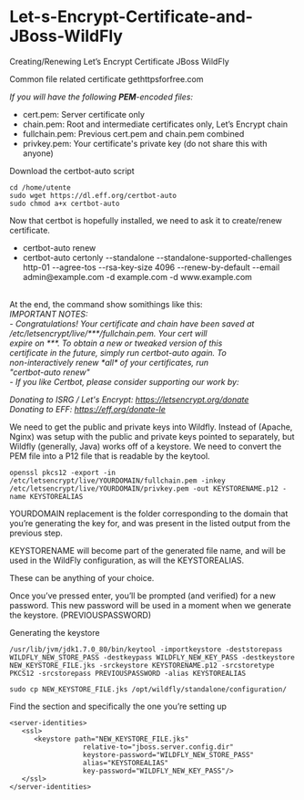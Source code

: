 # Let-s-Encrypt-Certificate-and-JBoss-WildFly

Creating/Renewing Let’s Encrypt Certificate JBoss WildFly

Common file related certificate gethttpsforfree.com

<i>If you will have the following <b>PEM</b>-encoded files:</i>

- cert.pem:   Server certificate only
- chain.pem:   Root and intermediate certificates only, Let’s Encrypt chain
- fullchain.pem:   Previous cert.pem and chain.pem combined
- privkey.pem:   Your certificate's private key (do not share this with anyone)

Download the certbot-auto script

```
cd /home/utente
sudo wget https://dl.eff.org/certbot-auto
sudo chmod a+x certbot-auto
```

Now that certbot is hopefully installed, we need to ask it to create/renew certificate.

<ul>
	<li>certbot-auto renew</li>
	<li>certbot-auto certonly --standalone --standalone-supported-challenges http-01 --agree-tos --rsa-key-size 4096 --renew-by-default --email admin@example.com -d example.com -d www.example.com</li>
</ul>

<br>
At the end, the command show somithings like this:
<br>
<i>
IMPORTANT NOTES:<br>
 - Congratulations! Your certificate and chain have been saved at<br>
   /etc/letsencrypt/live/***/fullchain.pem. Your cert will<br>
   expire on ***. To obtain a new or tweaked version of this<br>
   certificate in the future, simply run certbot-auto again. To<br>
   non-interactively renew *all* of your certificates, run<br>
   "certbot-auto renew"<br>
 - If you like Certbot, please consider supporting our work by:<br>

   Donating to ISRG / Let's Encrypt:   https://letsencrypt.org/donate<br>
   Donating to EFF:                    https://eff.org/donate-le
</i>
<br>

We need to get the public and private keys into Wildfly. Instead of (Apache, Nginx) was setup with the public and private keys pointed to separately, but Wildfly (generally, Java) works off of a keystore.
We need to convert the PEM file into a P12 file that is readable by the keytool.

```
openssl pkcs12 -export -in /etc/letsencrypt/live/YOURDOMAIN/fullchain.pem -inkey /etc/letsencrypt/live/YOURDOMAIN/privkey.pem -out KEYSTORENAME.p12 -name KEYSTOREALIAS
```

YOURDOMAIN replacement is the folder corresponding to the domain 
that you’re generating the key for, and was present in the listed output from the previous step. 

KEYSTORENAME will become part of the generated file name, 
and will be used in the WildFly configuration, as will the KEYSTOREALIAS. 

These can be anything of your choice. 

Once you’ve pressed enter, you’ll be prompted (and verified) for a new password. 
This new password will be used in a moment when we generate the keystore.  (PREVIOUSPASSWORD)


Generating the keystore

```
/usr/lib/jvm/jdk1.7.0_80/bin/keytool -importkeystore -deststorepass WILDFLY_NEW_STORE_PASS -destkeypass WILDFLY_NEW_KEY_PASS -destkeystore NEW_KEYSTORE_FILE.jks -srckeystore KEYSTORENAME.p12 -srcstoretype PKCS12 -srcstorepass PREVIOUSPASSWORD -alias KEYSTOREALIAS
```

```
sudo cp NEW_KEYSTORE_FILE.jks /opt/wildfly/standalone/configuration/
```

Find the <security-realms> section and specifically the one you’re setting up

```
<server-identities>
   <ssl>
      <keystore path="NEW_KEYSTORE_FILE.jks" 
                  relative-to="jboss.server.config.dir" 
                  keystore-password="WILDFLY_NEW_STORE_PASS" 
                  alias="KEYSTOREALIAS" 
                  key-password="WILDFLY_NEW_KEY_PASS"/>
   </ssl>
</server-identities>
```
